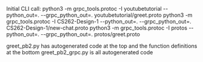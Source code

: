 Initial CLI call:
python3 -m grpc_tools.protoc -I youtubetutorial --python_out=. --grpc_python_out=. youtubetutorial/greet.proto
python3 -m grpc_tools.protoc -I CS262-Design-1 --python_out=. --grpc_python_out=. CS262-Design-1/new-chat.proto
python3 -m grpc_tools.protoc -I protos --python_out=. --grpc_python_out=. protos/greet.proto

greet_pb2.py has autogenerated code at the top and the function definitions at the bottom
greet_pb2_grpc.py is all autogenerated code